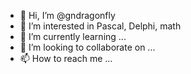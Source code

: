 - 👋 Hi, I’m @gndragonfly
- 👀 I’m interested in Pascal, Delphi, math
- 🌱 I’m currently learning ...
- 💞️ I’m looking to collaborate on ...
- 📫 How to reach me ...

<!---
gndragonfly/gndragonfly is a ✨ special ✨ repository because its `README.md` (this file) appears on your GitHub profile.
You can click the Preview link to take a look at your changes.
--->
